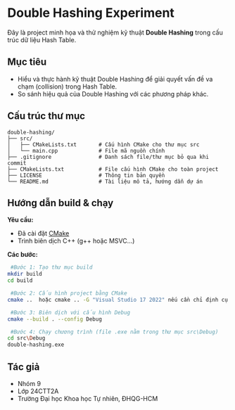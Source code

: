 # Double Hashing Experiment

Đây là project minh họa và thử nghiệm kỹ thuật **Double Hashing** trong cấu trúc dữ liệu Hash Table.

## Mục tiêu

- Hiểu và thực hành kỹ thuật Double Hashing để giải quyết vấn đề va chạm (collision) trong Hash Table.
- So sánh hiệu quả của Double Hashing với các phương pháp khác.

## Cấu trúc thư mục

```
double-hashing/
├── src/
│   ├── CMakeLists.txt       # Cấu hình CMake cho thư mục src 
│   └── main.cpp             # File mã nguồn chính
├── .gitignore               # Danh sách file/thư mục bỏ qua khi commit
├── CMakeLists.txt           # File cấu hình CMake cho toàn project
├── LICENSE                  # Thông tin bản quyền
└── README.md                # Tài liệu mô tả, hướng dẫn dự án
```

## Hướng dẫn build & chạy

**Yêu cầu:**  
- Đã cài đặt [CMake](https://cmake.org/)  
- Trình biên dịch C++ (g++ hoặc MSVC...)

**Các bước:**

```sh
 #Bước 1: Tạo thư mục build
mkdir build
cd build

 #Bước 2: Cấu hình project bằng CMake
cmake ..  hoặc cmake .. -G "Visual Studio 17 2022" nếu cần chỉ định cụ thể

 #Bước 3: Biên dịch với cấu hình Debug
cmake --build . --config Debug

 #Bước 4: Chạy chương trình (file .exe nằm trong thư mục src\Debug)
cd src\Debug
double-hashing.exe
```
## Tác giả

- Nhóm 9
- Lớp 24CTT2A
- Trường Đại học Khoa học Tự nhiên, ĐHQG-HCM
